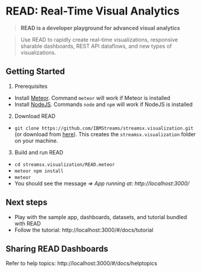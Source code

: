 # READ: Real-Time Visual Analytics

> **READ is a developer playground for advanced visual analytics**

> Use READ to rapidly create real-time visualizations, responsive sharable dashboards, REST API dataflows, and new types of visualizations.

## Getting Started
1. Prerequisites
  * Install [Meteor](https://www.meteor.com). Command `meteor` will work if Meteor is installed
  * Install [NodeJS](https://nodejs.org/en/). Commands `node` and `npm` will work if NodeJS is installed
2. Download READ
  * ```git clone https://github.com/IBMStreams/streamsx.visualization.git``` (or download from [here](https://github.com/IBMStreams/streamsx.visualization/archive/master.zip)). This creates the  `streamsx.visualization` folder on your machine.
3. Build and run READ
  * ```cd streamsx.visualization/READ.meteor```
  * ```meteor npm install```
  * ```meteor```
  * You should see the message *=> App running at: http://localhost:3000/*

## Next steps
* Play with the sample app, dashboards, datasets, and tutorial bundled with READ
* Follow the tutorial: http://localhost:3000/#/docs/tutorial


## Sharing READ Dashboards
Refer to help topics: http://localhost:3000/#/docs/helptopics
